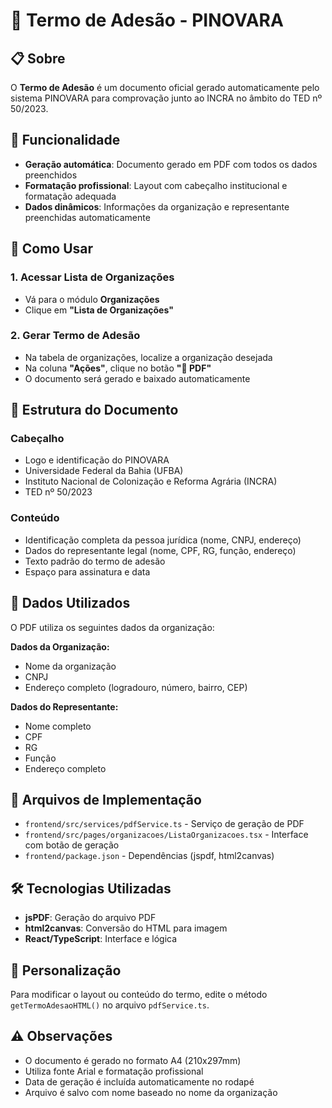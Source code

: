 # 📄 Termo de Adesão - PINOVARA

## 📋 Sobre

O **Termo de Adesão** é um documento oficial gerado automaticamente pelo sistema PINOVARA para comprovação junto ao INCRA no âmbito do TED nº 50/2023.

## 🎯 Funcionalidade

- **Geração automática**: Documento gerado em PDF com todos os dados preenchidos
- **Formatação profissional**: Layout com cabeçalho institucional e formatação adequada
- **Dados dinâmicos**: Informações da organização e representante preenchidas automaticamente

## 📍 Como Usar

### 1. Acessar Lista de Organizações
- Vá para o módulo **Organizações**
- Clique em **"Lista de Organizações"**

### 2. Gerar Termo de Adesão
- Na tabela de organizações, localize a organização desejada
- Na coluna **"Ações"**, clique no botão **"📄 PDF"**
- O documento será gerado e baixado automaticamente

## 📄 Estrutura do Documento

### Cabeçalho
- Logo e identificação do PINOVARA
- Universidade Federal da Bahia (UFBA)
- Instituto Nacional de Colonização e Reforma Agrária (INCRA)
- TED nº 50/2023

### Conteúdo
- Identificação completa da pessoa jurídica (nome, CNPJ, endereço)
- Dados do representante legal (nome, CPF, RG, função, endereço)
- Texto padrão do termo de adesão
- Espaço para assinatura e data

## 🔧 Dados Utilizados

O PDF utiliza os seguintes dados da organização:

**Dados da Organização:**
- Nome da organização
- CNPJ
- Endereço completo (logradouro, número, bairro, CEP)

**Dados do Representante:**
- Nome completo
- CPF
- RG
- Função
- Endereço completo

## 📁 Arquivos de Implementação

- `frontend/src/services/pdfService.ts` - Serviço de geração de PDF
- `frontend/src/pages/organizacoes/ListaOrganizacoes.tsx` - Interface com botão de geração
- `frontend/package.json` - Dependências (jspdf, html2canvas)

## 🛠️ Tecnologias Utilizadas

- **jsPDF**: Geração do arquivo PDF
- **html2canvas**: Conversão do HTML para imagem
- **React/TypeScript**: Interface e lógica

## 📝 Personalização

Para modificar o layout ou conteúdo do termo, edite o método `getTermoAdesaoHTML()` no arquivo `pdfService.ts`.

## ⚠️ Observações

- O documento é gerado no formato A4 (210x297mm)
- Utiliza fonte Arial e formatação profissional
- Data de geração é incluída automaticamente no rodapé
- Arquivo é salvo com nome baseado no nome da organização
